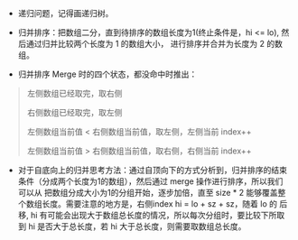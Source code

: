 - 递归问题，记得画递归树。
- 归并排序：把数组二分，直到待排序的数组长度为1(终止条件是，hi <= lo), 然后通过归并比较两个长度为 1 的数组大小，
进行排序并合并为长度为 2 的数组。

- 归并排序 Merge 时的四个状态，都没命中时推出：
> 左侧数组已经取完，取右侧
>
> 右侧数组已经取完，取左侧
>
> 左侧数组当前值 < 右侧数组当前值，取左侧，左侧当前 index++
>
> 左侧数组当前值 > 右侧数组当前值，取右侧，右侧当前 index++
>

- 对于自底向上的归并思考方法：通过自顶向下的方式分析到，归并排序的结束条件（分成两个长度为1的数组），然后通过 merge 操作进行排序，所以我们可以从
把数组分成大小为1的分组开始，逐步加倍，直至 size * 2 能够覆盖整个数组长度。需要注意的地方是，右侧index hi = lo + sz + sz，随着 lo 的
后移, hi 有可能会出现大于数组总长度的情况，所以每次分组时，要比较下所取到 hi 是否大于总长度，若 hi 大于总长度，则需要取数组总长度。

